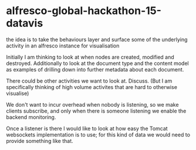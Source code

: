 # alfresco-global-hackathon-15-datavis
the idea is to take the behaviours layer and surface some of the underlying
activity in an alfresco instance for visualisation

Initially I am thinking to look at when nodes are created, modified and
destroyed. Additionally to look at the document type and the content model as
examples of drilling down into further metadata about each document.

There could be other activities we want to look at. Discuss. (But I am
specifically thinking of high volume activites that are hard to otherwise
visualise)

We don't want to incur overhead when nobody is listening, so we make clients
subscribe, and only when there is someone listening we enable the backend
monitoring.

Once a listener is there I would like to look at how easy the Tomcat websockets
implementation is to use; for this kind of data we would need to provide
something like that.
